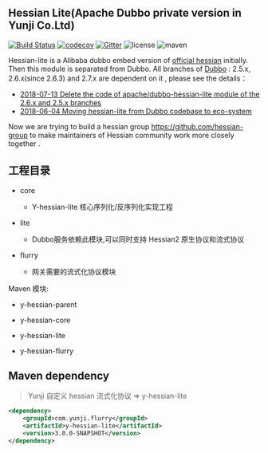## Hessian Lite(Apache Dubbo private version in Yunji Co.Ltd)

[![Build Status](https://travis-ci.org/apache/dubbo-hessian-lite.svg?branch=master)](https://travis-ci.org/apache/dubbo-hessian-lite)
[![codecov](https://codecov.io/gh/apache/dubbo-hessian-lite/branch/master/graph/badge.svg)](https://codecov.io/gh/apache/dubbo-hessian-lite)
[![Gitter](https://badges.gitter.im/alibaba/dubbo.svg)](https://gitter.im/alibaba/dubbo?utm_source=badge&utm_medium=badge&utm_campaign=pr-badge)
![license](https://img.shields.io/github/license/alibaba/dubbo.svg)
![maven](https://img.shields.io/maven-central/v/com.alibaba/hessian-lite.svg)

Hessian-lite is a Alibaba dubbo embed version of [official hessian](https://github.com/ebourg/hessian) initially.  Then this module is separated from Dubbo. All branches of [Dubbo](https://github.com/apache/dubbo) : 2.5.x, 2.6.x(since 2.6.3) and 2.7.x  are dependent on it , please see the details：

- [2018-07-13 Delete the code of apache/dubbo-hessian-lite module of the 2.6.x and 2.5.x branches](https://lists.apache.org/thread.html/72f7bbca340e96fb7da6a7ada014312953cfccd19271fad8e60cbf39@%3Cdev.dubbo.apache.org%3E) 
- [2018-06-04 Moving hessian-lite from Dubbo codebase to eco-system](https://lists.apache.org/thread.html/872bbcada2db0f04145f853dd7c7f8abef589807b8089a5016478ec8@%3Cdev.dubbo.apache.org%3E) 

Now we are trying to build a hessian group https://github.com/hessian-group to make maintainers of Hessian community work more closely together .


## 工程目录

- core
    - Y-hessian-lite 核心序列化/反序列化实现工程

- lite
    - Dubbo服务依赖此模块,可以同时支持 Hessian2 原生协议和流式协议

- flurry
    - 网关需要的流式化协议模块
    

Maven 模块:

- y-hessian-parent

- y-hessian-core

- y-hessian-lite

- y-hessian-flurry




## Maven dependency

> Yunji 自定义 hessian 流式化协议 => y-hessian-lite
```xml
<dependency>
    <groupId>com.yunji.flurry</groupId>
    <artifactId>y-hessian-lite</artifactId>
    <version>3.0.0-SNAPSHOT</version>
</dependency>
```

